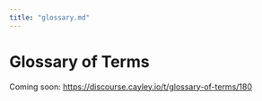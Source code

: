 ```yaml
---
title: "glossary.md"
---
```

# Glossary of Terms

Coming soon: https://discourse.cayley.io/t/glossary-of-terms/180
